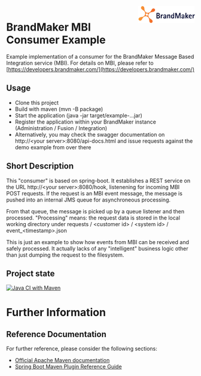 <img align="right" src="https://raw.githubusercontent.com/brandmaker/MBI-Consumer/master/BrandMaker_Logo_on_light_bg.png" alt="BrandMaker" width="30%" height="30%">


# BrandMaker MBI Consumer Example

Example implementation of a consumer for the BrandMaker Message Based Integration service (MBI).
For details on MBI, please refer to [https://developers.brandmaker.com/](https://developers.brandmaker.com/)


## Usage

* Clone this project
* Build with maven (mvn -B package)
* Start the application (java -jar target/example-...jar)
* Register the application within your BrandMaker instance (Administration / Fusion / Integration)
* Alternatively, you may check the swagger documentation on http://&lt;your server>:8080/api-docs.html and issue requests against the demo example from over there

## Short Description

This "consumer" is based on spring-boot. It establishes a REST service on the URL http://&lt;your server>:8080/hook, listenening for incoming MBI POST requests. If the request is an MBI event message, the message is pushed into an internal JMS queue for asynchroneous processing.

From that queue, the message is picked up by a queue listener and then processed. "Processing" means: the request data is stored in the local working directory under requests / &lt;customer id> / &lt;system id> / event_&lt;timestamp>.json

This is just an example to show how events from MBI can be received and safely processed. It actually lacks of any "intelligent" business logic other than just dumping the request to the filesystem.


## Project state

[![Java CI with Maven](https://github.com/brandmaker/MBI-Consumer/actions/workflows/maven.yml/badge.svg)](https://github.com/brandmaker/MBI-Consumer/actions/workflows/maven.yml)

# Further Information

## Reference Documentation
For further reference, please consider the following sections:

* [Official Apache Maven documentation](https://maven.apache.org/guides/index.html)
* [Spring Boot Maven Plugin Reference Guide](https://docs.spring.io/spring-boot/docs/2.3.0.M3/maven-plugin/html/)
